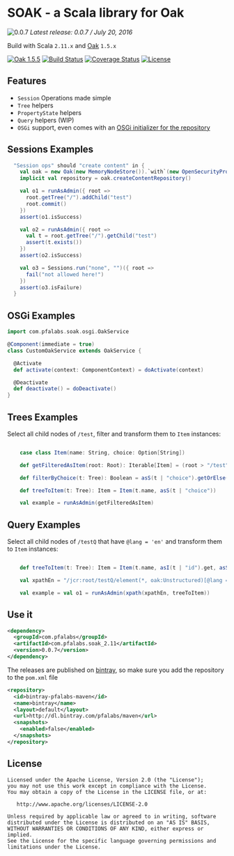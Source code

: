 SOAK - a Scala library for Oak
==============================

![0.0.7](https://img.shields.io/badge/soak-0.0.7-blue.svg) *Latest release: 0.0.7 / July 20, 2016*

Build with Scala ```2.11.x``` and [Oak](https://jackrabbit.apache.org/oak/) ```1.5.x```

[![Oak 1.5.5](https://img.shields.io/badge/Oak-1.5.5-green.svg)](https://jackrabbit.apache.org/oak/)
[![Build Status](https://travis-ci.org/stillalex/soak.svg?branch=master)](https://travis-ci.org/stillalex/soak)
[![Coverage Status](https://coveralls.io/repos/stillalex/soak/badge.svg?branch=master&service=github)](https://coveralls.io/github/stillalex/soak?branch=master)
[![License](http://img.shields.io/:license-Apache%202-red.svg)](http://www.apache.org/licenses/LICENSE-2.0.txt)


Features
--------
* ```Session``` Operations made simple
* ```Tree``` helpers
* ```PropertyState``` helpers
* ```Query``` helpers (WIP)
* ```OSGi``` support, even comes with an [OSGi initializer for the repository](src/main/scala/com/pfalabs/soak/osgi/OakService.scala#L28)

Sessions Examples
-----------------

```scala
  "Session ops" should "create content" in {
    val oak = new Oak(new MemoryNodeStore()).`with`(new OpenSecurityProvider())
    implicit val repository = oak.createContentRepository()

    val o1 = runAsAdmin({ root =>
      root.getTree("/").addChild("test")
      root.commit()
    })
    assert(o1.isSuccess)

    val o2 = runAsAdmin({ root =>
      val t = root.getTree("/").getChild("test")
      assert(t.exists())
    })
    assert(o2.isSuccess)

    val o3 = Sessions.run("none", "")({ root =>
      fail("not allowed here!")
    })
    assert(o3.isFailure)
  }
```

OSGi Examples
-------------

```scala
import com.pfalabs.soak.osgi.OakService

@Component(immediate = true)
class CustomOakService extends OakService {

  @Activate
  def activate(context: ComponentContext) = doActivate(context)

  @Deactivate
  def deactivate() = doDeactivate()
}
```

Trees Examples
--------------

Select all child nodes of ```/test```, filter and transform them to ```Item``` instances:

```scala

    case class Item(name: String, choice: Option[String])

    def getFilteredAsItem(root: Root): Iterable[Item] = (root > "/test") /:/ (filterByChoice, treeToItem)

    def filterByChoice(t: Tree): Boolean = asS(t | "choice").getOrElse("").equals("yes")

    def treeToItem(t: Tree): Item = Item(t.name, asS(t | "choice"))

    val example = runAsAdmin(getFilteredAsItem)
```

Query Examples
--------------

Select all child nodes of ```/testQ``` that have ```@lang = 'en'``` and transform them to ```Item``` instances:

```scala

    def treeToItem(t: Tree): Item = Item(t.name, asI(t | "id").get, asS(t | "lang"))

    val xpathEn = "/jcr:root/testQ/element(*, oak:Unstructured)[@lang = 'en']"

    val example = val o1 = runAsAdmin(xpath(xpathEn, treeToItem))
```

Use it
------

```xml
<dependency>
  <groupId>com.pfalabs</groupId>
  <artifactId>com.pfalabs.soak_2.11</artifactId>
  <version>0.0.7</version>
</dependency>
```

The releases are published on [bintray](https://bintray.com/pfalabs/maven/soak), so make sure you add the repository to the ```pom.xml``` file

```xml
<repository>
  <id>bintray-pfalabs-maven</id>
  <name>bintray</name>
  <layout>default</layout>
  <url>http://dl.bintray.com/pfalabs/maven</url>
  <snapshots>
    <enabled>false</enabled>
  </snapshots>
</repository>
```

License
-------

```
Licensed under the Apache License, Version 2.0 (the "License");
you may not use this work except in compliance with the License.
You may obtain a copy of the License in the LICENSE file, or at:

   http://www.apache.org/licenses/LICENSE-2.0

Unless required by applicable law or agreed to in writing, software
distributed under the License is distributed on an "AS IS" BASIS,
WITHOUT WARRANTIES OR CONDITIONS OF ANY KIND, either express or implied.
See the License for the specific language governing permissions and
limitations under the License.
```
